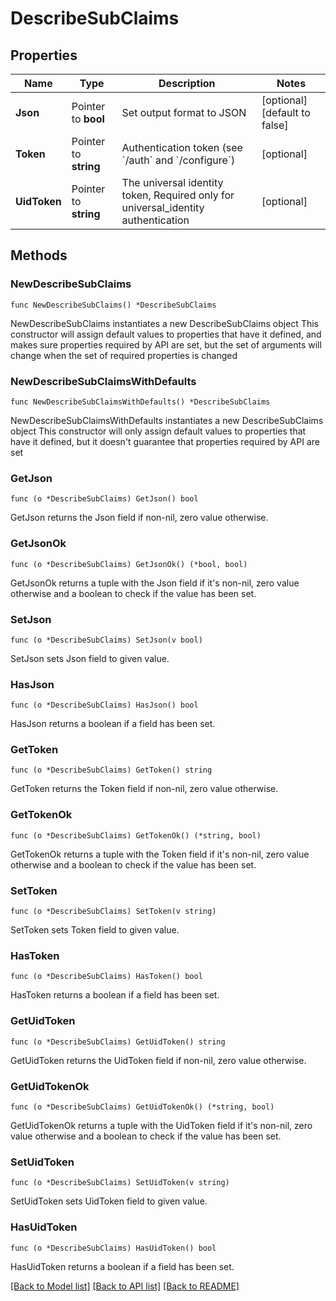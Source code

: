 # DescribeSubClaims

## Properties

Name | Type | Description | Notes
------------ | ------------- | ------------- | -------------
**Json** | Pointer to **bool** | Set output format to JSON | [optional] [default to false]
**Token** | Pointer to **string** | Authentication token (see &#x60;/auth&#x60; and &#x60;/configure&#x60;) | [optional] 
**UidToken** | Pointer to **string** | The universal identity token, Required only for universal_identity authentication | [optional] 

## Methods

### NewDescribeSubClaims

`func NewDescribeSubClaims() *DescribeSubClaims`

NewDescribeSubClaims instantiates a new DescribeSubClaims object
This constructor will assign default values to properties that have it defined,
and makes sure properties required by API are set, but the set of arguments
will change when the set of required properties is changed

### NewDescribeSubClaimsWithDefaults

`func NewDescribeSubClaimsWithDefaults() *DescribeSubClaims`

NewDescribeSubClaimsWithDefaults instantiates a new DescribeSubClaims object
This constructor will only assign default values to properties that have it defined,
but it doesn't guarantee that properties required by API are set

### GetJson

`func (o *DescribeSubClaims) GetJson() bool`

GetJson returns the Json field if non-nil, zero value otherwise.

### GetJsonOk

`func (o *DescribeSubClaims) GetJsonOk() (*bool, bool)`

GetJsonOk returns a tuple with the Json field if it's non-nil, zero value otherwise
and a boolean to check if the value has been set.

### SetJson

`func (o *DescribeSubClaims) SetJson(v bool)`

SetJson sets Json field to given value.

### HasJson

`func (o *DescribeSubClaims) HasJson() bool`

HasJson returns a boolean if a field has been set.

### GetToken

`func (o *DescribeSubClaims) GetToken() string`

GetToken returns the Token field if non-nil, zero value otherwise.

### GetTokenOk

`func (o *DescribeSubClaims) GetTokenOk() (*string, bool)`

GetTokenOk returns a tuple with the Token field if it's non-nil, zero value otherwise
and a boolean to check if the value has been set.

### SetToken

`func (o *DescribeSubClaims) SetToken(v string)`

SetToken sets Token field to given value.

### HasToken

`func (o *DescribeSubClaims) HasToken() bool`

HasToken returns a boolean if a field has been set.

### GetUidToken

`func (o *DescribeSubClaims) GetUidToken() string`

GetUidToken returns the UidToken field if non-nil, zero value otherwise.

### GetUidTokenOk

`func (o *DescribeSubClaims) GetUidTokenOk() (*string, bool)`

GetUidTokenOk returns a tuple with the UidToken field if it's non-nil, zero value otherwise
and a boolean to check if the value has been set.

### SetUidToken

`func (o *DescribeSubClaims) SetUidToken(v string)`

SetUidToken sets UidToken field to given value.

### HasUidToken

`func (o *DescribeSubClaims) HasUidToken() bool`

HasUidToken returns a boolean if a field has been set.


[[Back to Model list]](../README.md#documentation-for-models) [[Back to API list]](../README.md#documentation-for-api-endpoints) [[Back to README]](../README.md)


